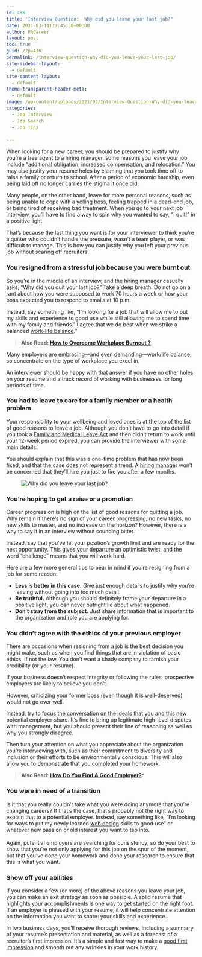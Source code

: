 ```yaml
---
id: 436
title: 'Interview Question:  Why did you leave your last job?'
date: 2021-03-11T17:45:30+00:00
author: PhCareer
layout: post
toc: true
guid: /?p=436
permalink: /interview-question-why-did-you-leave-your-last-job/
site-sidebar-layout:
  - default
site-content-layout:
  - default
theme-transparent-header-meta:
  - default
image: /wp-content/uploads/2021/03/Interview-Question-Why-did-you-leave-your-last-job-scaled.jpg
categories:
  - Job Interview
  - Job Search
  - Job Tips

---
```

When looking for a new career, you should be prepared to justify why you&#8217;re a free agent to a hiring manager. some reasons you leave your job include &#8220;additional obligation, increased compensation, and relocation.&#8221; You may also justify your resume holes by claiming that you took time off to raise a family or return to school. After a period of economic hardship, even being laid off no longer carries the stigma it once did.

Many people, on the other hand, leave for more personal reasons, such as being unable to cope with a yelling boss, feeling trapped in a dead-end job, or being tired of receiving bad treatment. When you go to your next job interview, you&#8217;ll have to find a way to spin why you wanted to say, &#8220;I quit!&#8221; in a positive light.

That&#8217;s because the last thing you want is for your interviewer to think you&#8217;re a quitter who couldn&#8217;t handle the pressure, wasn&#8217;t a team player, or was difficult to manage. This is how you can justify why you left your previous job without scaring off recruiters.

### **You resigned from a stressful job because you were burnt out**

So you&#8217;re in the middle of an interview, and the hiring manager casually asks, &#8220;Why did you quit your last job?&#8221; Take a deep breath. Do not go on a rant about how you were supposed to work 70 hours a week or how your boss expected you to respond to emails at 10 p.m.

Instead, say something like, &#8220;I&#8217;m looking for a job that will allow me to put my skills and experience to good use while still allowing me to spend time with my family and friends.&#8221; I agree that we do best when we strike a balanced [work-life balance](/category/work-life-balance/).”

<blockquote class="wp-block-quote">
  <p>
    <strong>Also Read: <a href="/how-to-overcome-workplace-burnout/">How to Overcome Workplace Burnout ?</a></strong>
  </p>
</blockquote>

Many employers are embracing—and even demanding—work/life balance, so concentrate on the type of workplace you excel in.

An interviewer should be happy with that answer if you have no other holes on your resume and a track record of working with businesses for long periods of time.

### **You had to leave to care for a family member or a health problem**

Your responsibility to your wellbeing and loved ones is at the top of the list of good reasons to leave a job. Although you don&#8217;t have to go into detail if you took a [Family and Medical Leave Act](https://www.dol.gov/agencies/whd/fmla) and then didn&#8217;t return to work until your 12-week period expired, you can provide the interviewer with some main details.

You should explain that this was a one-time problem that has now been fixed, and that the case does not represent a trend. A [hiring manager](https://www.jobssearches.org/searches/keyword-hiring-manager/location-united-states) won&#8217;t be concerned that they&#8217;ll hire you just to fire you after a few months.

<div class="wp-block-image">
  <figure class="aligncenter size-large"><img loading="lazy" width="800" height="533" src="/wp-content/uploads/2021/03/Why-did-you-leave-your-last-job.jpg" alt="Why did you leave your last job?" class="wp-image-437" srcset="/wp-content/uploads/2021/03/Why-did-you-leave-your-last-job.jpg 800w, /wp-content/uploads/2021/03/Why-did-you-leave-your-last-job-300x200.jpg 300w, /wp-content/uploads/2021/03/Why-did-you-leave-your-last-job-768x512.jpg 768w" sizes="(max-width: 800px) 100vw, 800px" /></figure>
</div>

### **You&#8217;re hoping to get a raise or a promotion**

Career progression is high on the list of good reasons for quitting a job. Why remain if there&#8217;s no sign of your career progressing, no new tasks, no new skills to master, and no increase on the horizon? However, there is a way to say it in an interview without sounding bitter.

Instead, say that you&#8217;ve hit your position&#8217;s growth limit and are ready for the next opportunity. This gives your departure an optimistic twist, and the word &#8220;challenge&#8221; means that you will work hard.

Here are a few more general tips to bear in mind if you&#8217;re resigning from a job for some reason:

  * **Less is better in this case.** Give just enough details to justify why you&#8217;re leaving without going into too much detail.
  * **Be truthful.** Although you should definitely frame your departure in a positive light, you can never outright lie about what happened.
  * **Don&#8217;t stray from the subject.** Just share information that is important to the organization and role you are applying for.

### **You didn&#8217;t agree with the ethics of your previous employer**

There are occasions when resigning from a job is the best decision you might make, such as when you find things that are in violation of basic ethics, if not the law. You don&#8217;t want a shady company to tarnish your credibility (or your resume).

If your business doesn&#8217;t respect integrity or following the rules, prospective employers are likely to believe you don&#8217;t.

However, criticizing your former boss (even though it is well-deserved) would not go over well.

Instead, try to focus the conversation on the ideals that you and this new potential employer share. It&#8217;s fine to bring up legitimate high-level disputes with management, but you should present their line of reasoning as well as why you strongly disagree.

Then turn your attention on what you appreciate about the organization you&#8217;re interviewing with, such as their commitment to diversity and inclusion or their efforts to be environmentally conscious. This will also allow you to demonstrate that you completed your homework.

<blockquote class="wp-block-quote">
  <p>
    <strong>Also Read: <a href="/how-do-you-find-a-good-employer/">How Do You Find A Good Employer?</a></strong>*
  </p>
</blockquote>

### **You were in need of a transition**

Is it that you really couldn&#8217;t take what you were doing anymore that you&#8217;re changing careers? If that&#8217;s the case, that&#8217;s probably not the right way to explain that to a potential employer. Instead, say something like, &#8220;I&#8217;m looking for ways to put my newly learned [web design](https://www.webdevpl.us) skills to good use&#8221; or whatever new passion or old interest you want to tap into.&nbsp; &nbsp; &nbsp; &nbsp; &nbsp; &nbsp; &nbsp; &nbsp; &nbsp; &nbsp; &nbsp; &nbsp; &nbsp; &nbsp; &nbsp; &nbsp; &nbsp; &nbsp; &nbsp; &nbsp; &nbsp; &nbsp; &nbsp; &nbsp; &nbsp; &nbsp; &nbsp; &nbsp; &nbsp;  
Again, potential employers are searching for consistency, so do your best to show that you&#8217;re not only applying for this job on the spur of the moment, but that you&#8217;ve done your homework and done your research to ensure that this is what you want.

### **Show off your abilities**

If you consider a few (or more) of the above reasons you leave your job, you can make an exit strategy as soon as possible. A solid resume that highlights your accomplishments is one way to get started on the right foot. If an employer is pleased with your resume, it will help concentrate attention on the information you want to share: your skills and experience.

In two business days, you&#8217;ll receive thorough reviews, including a summary of your resume&#8217;s presentation and material, as well as a forecast of a recruiter&#8217;s first impression. It&#8217;s a simple and fast way to make a [good first impression](/how-to-make-a-great-impression-at-work/) and smooth out any wrinkles in your work history.
